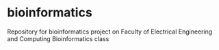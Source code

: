 # bioinformatics

Repository for bioinformatics project on Faculty of Electrical Engineering and Computing Bioinformatics class 
